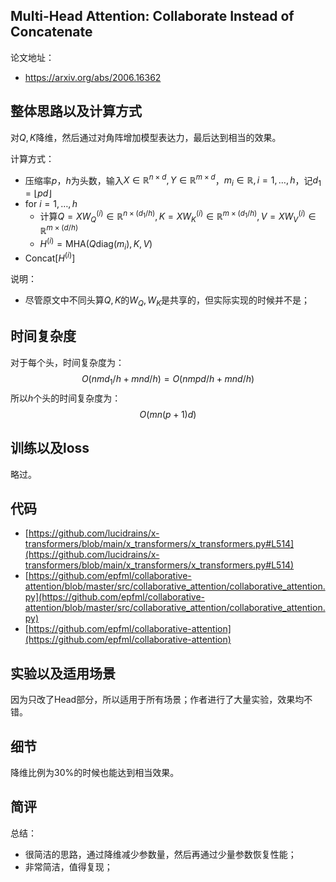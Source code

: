 ## Multi-Head Attention: Collaborate Instead of Concatenate

论文地址：

- https://arxiv.org/abs/2006.16362



## 整体思路以及计算方式

对$Q,K$降维，然后通过对角阵增加模型表达力，最后达到相当的效果。

计算方式：

- 压缩率$p$，$h$为头数，输入$X\in \mathbb R^{n\times d}, Y\in \mathbb R^{m\times d}$，$m_i\in \mathbb R,i=1,\ldots, h$，记$d_1=\lfloor  pd\rfloor$
- for $i=1,\ldots, h$
  - 计算$Q= XW_Q^{(i)} \in \mathbb R^{n\times (d_1 /h)}, K= XW_K^{(i)} \in \mathbb R^{m\times (d_1 /h)}, V = XW_V^{(i)}\in \mathbb R^{m\times (d /h)}$
  - $H^{(i)}=\mathrm{MHA}(Q\mathrm{diag}(m_i), K, V)$
- $\mathrm{Concat}[H^{(i)}]$

说明：

- 尽管原文中不同头算$Q,K$的$W_Q,W_K$是共享的，但实际实现的时候并不是；



## 时间复杂度

对于每个头，时间复杂度为：
$$
O(nmd_1/h + mnd/h)=O(nmpd/h + mnd/h)
$$
所以$h$个头的时间复杂度为：
$$
O(mn(p+1)d )
$$


## 训练以及loss

略过。



## 代码

- [https://github.com/lucidrains/x-transformers/blob/main/x_transformers/x_transformers.py#L514](https://github.com/lucidrains/x-transformers/blob/main/x_transformers/x_transformers.py#L514)
- [https://github.com/epfml/collaborative-attention/blob/master/src/collaborative_attention/collaborative_attention.py](https://github.com/epfml/collaborative-attention/blob/master/src/collaborative_attention/collaborative_attention.py)
- [https://github.com/epfml/collaborative-attention](https://github.com/epfml/collaborative-attention)



## 实验以及适用场景

因为只改了Head部分，所以适用于所有场景；作者进行了大量实验，效果均不错。



## 细节

降维比例为30%的时候也能达到相当效果。



## 简评

总结：

- 很简洁的思路，通过降维减少参数量，然后再通过少量参数恢复性能；
- 非常简洁，值得复现；